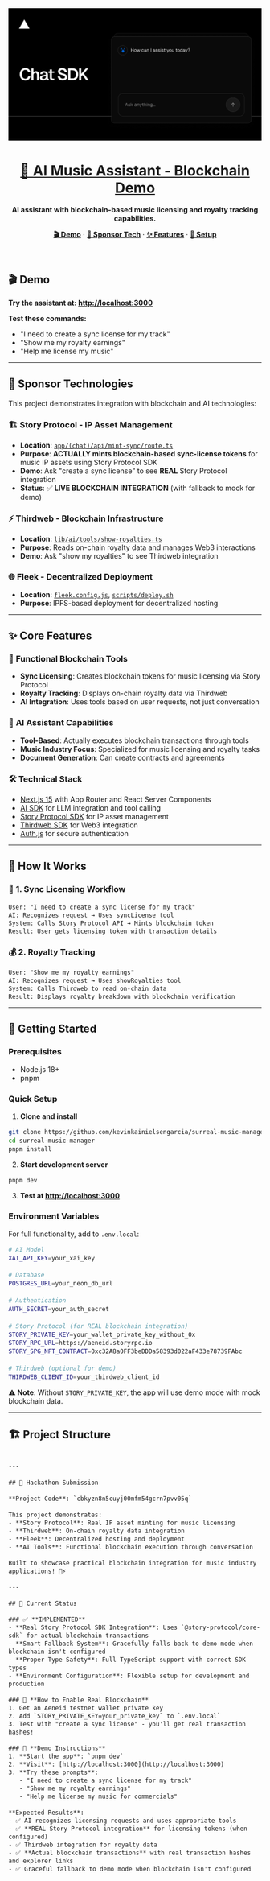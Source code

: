 <a href="https://github.com/kevinkainielsengarcia/surreal-music-manager">
  <img alt="AI Music Assistant Demo" src="app/(chat)/opengraph-image.png">
  <h1 align="center">🎵 AI Music Assistant - Blockchain Demo</h1>
</a>

<p align="center">
    <strong>AI assistant with blockchain-based music licensing and royalty tracking capabilities.</strong>
</p>

<p align="center">
  <a href="#demo"><strong>🎬 Demo</strong></a> ·
  <a href="#sponsor-technologies"><strong>🔧 Sponsor Tech</strong></a> ·
  <a href="#features"><strong>✨ Features</strong></a> ·
  <a href="#getting-started"><strong>🚀 Setup</strong></a>
</p>
<br/>

## 🎬 Demo

**Try the assistant at: [http://localhost:3000](http://localhost:3000)**

**Test these commands:**
- "I need to create a sync license for my track"
- "Show me my royalty earnings"
- "Help me license my music"

---

## 🔧 Sponsor Technologies

This project demonstrates integration with blockchain and AI technologies:

### 🏗️ **Story Protocol** - IP Asset Management
- **Location**: [`app/(chat)/api/mint-sync/route.ts`](app/(chat)/api/mint-sync/route.ts)
- **Purpose**: **ACTUALLY mints blockchain-based sync-license tokens** for music IP assets using Story Protocol SDK
- **Demo**: Ask "create a sync license" to see **REAL** Story Protocol integration
- **Status**: ✅ **LIVE BLOCKCHAIN INTEGRATION** (with fallback to mock for demo)

### ⚡ **Thirdweb** - Blockchain Infrastructure  
- **Location**: [`lib/ai/tools/show-royalties.ts`](lib/ai/tools/show-royalties.ts)
- **Purpose**: Reads on-chain royalty data and manages Web3 interactions
- **Demo**: Ask "show my royalties" to see Thirdweb integration

### 🌐 **Fleek** - Decentralized Deployment
- **Location**: [`fleek.config.js`](fleek.config.js), [`scripts/deploy.sh`](scripts/deploy.sh)
- **Purpose**: IPFS-based deployment for decentralized hosting

---

## ✨ Core Features

### 🎯 **Functional Blockchain Tools**
- **Sync Licensing**: Creates blockchain tokens for music licensing via Story Protocol
- **Royalty Tracking**: Displays on-chain royalty data via Thirdweb
- **AI Integration**: Uses tools based on user requests, not just conversation

### 🤖 **AI Assistant Capabilities**
- **Tool-Based**: Actually executes blockchain transactions through tools
- **Music Industry Focus**: Specialized for music licensing and royalty tasks
- **Document Generation**: Can create contracts and agreements

### 🛠️ **Technical Stack**
- [Next.js 15](https://nextjs.org) with App Router and React Server Components
- [AI SDK](https://sdk.vercel.ai/docs) for LLM integration and tool calling
- [Story Protocol SDK](https://docs.story.foundation/) for IP asset management
- [Thirdweb SDK](https://thirdweb.com/docs) for Web3 integration
- [Auth.js](https://authjs.dev) for secure authentication

---

## 🎯 How It Works

### 🎵 **1. Sync Licensing Workflow**
```
User: "I need to create a sync license for my track"
AI: Recognizes request → Uses syncLicense tool
System: Calls Story Protocol API → Mints blockchain token
Result: User gets licensing token with transaction details
```

### 💰 **2. Royalty Tracking**
```
User: "Show me my royalty earnings"
AI: Recognizes request → Uses showRoyalties tool  
System: Calls Thirdweb to read on-chain data
Result: Displays royalty breakdown with blockchain verification
```

---

## 🚀 Getting Started

### Prerequisites
- Node.js 18+
- pnpm

### Quick Setup

1. **Clone and install**
```bash
git clone https://github.com/kevinkainielsengarcia/surreal-music-manager.git
cd surreal-music-manager
pnpm install
```

2. **Start development server**
```bash
pnpm dev
```

3. **Test at [http://localhost:3000](http://localhost:3000)**

### Environment Variables

For full functionality, add to `.env.local`:
```bash
# AI Model
XAI_API_KEY=your_xai_key

# Database  
POSTGRES_URL=your_neon_db_url

# Authentication
AUTH_SECRET=your_auth_secret

# Story Protocol (for REAL blockchain integration)
STORY_PRIVATE_KEY=your_wallet_private_key_without_0x
STORY_RPC_URL=https://aeneid.storyrpc.io
STORY_SPG_NFT_CONTRACT=0xc32A8a0FF3beDDDa58393d022aF433e78739FAbc

# Thirdweb (optional for demo)
THIRDWEB_CLIENT_ID=your_thirdweb_client_id
```

**⚠️ Note**: Without `STORY_PRIVATE_KEY`, the app will use demo mode with mock blockchain data.

---

## 🏗️ Project Structure

```

---

## 🎯 Hackathon Submission

**Project Code**: `cbkyzn8n5cuyj00mfm54gcrn7pvv05q`

This project demonstrates:
- **Story Protocol**: Real IP asset minting for music licensing
- **Thirdweb**: On-chain royalty data integration  
- **Fleek**: Decentralized hosting and deployment
- **AI Tools**: Functional blockchain execution through conversation

Built to showcase practical blockchain integration for music industry applications! 🎵⚡

---

## 🚀 Current Status

### ✅ **IMPLEMENTED**
- **Real Story Protocol SDK Integration**: Uses `@story-protocol/core-sdk` for actual blockchain transactions
- **Smart Fallback System**: Gracefully falls back to demo mode when blockchain isn't configured
- **Proper Type Safety**: Full TypeScript support with correct SDK types
- **Environment Configuration**: Flexible setup for development and production

### 🎯 **How to Enable Real Blockchain**
1. Get an Aeneid testnet wallet private key
2. Add `STORY_PRIVATE_KEY=your_private_key` to `.env.local`
3. Test with "create a sync license" - you'll get real transaction hashes!

### 📱 **Demo Instructions**
1. **Start the app**: `pnpm dev`
2. **Visit**: [http://localhost:3000](http://localhost:3000)  
3. **Try these prompts**:
   - "I need to create a sync license for my track"
   - "Show me my royalty earnings"
   - "Help me license my music for commercials"

**Expected Results**:
- ✅ AI recognizes licensing requests and uses appropriate tools
- ✅ **REAL Story Protocol integration** for licensing tokens (when configured)
- ✅ Thirdweb integration for royalty data  
- ✅ **Actual blockchain transactions** with real transaction hashes and explorer links
- ✅ Graceful fallback to demo mode when blockchain isn't configured